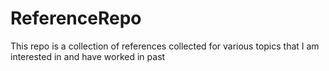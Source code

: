 # ReferenceRepo

This repo is a collection of references collected for various topics that I am interested in and have worked in past
